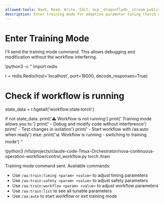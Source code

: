 ```yaml
---
allowed-tools: Bash, Read, Write, Edit, mcp__dragonflydb__stream_publish
description: Enter training mode for adaptive parameter tuning (torch only) - does NOT start workflow
---
```


# Enter Training Mode

I'll send the training mode command. This allows debugging and modification without the workflow interfering.

!python3 -c "
import redis

r = redis.Redis(host='localhost', port=18000, decode_responses=True)

# Check if workflow is running
state_data = r.hgetall('workflow:state:torch')

if not state_data:
    print('⚠️  Workflow is not running')
    print('   Training mode allows you to:')
    print('   - Debug and modify code without interference')
    print('   - Test changes in isolation')
    print('   - Start workflow with /aa:auto when ready')
else:
    print('📊 Workflow is running - switching to training mode')
"

!python3 /nfs/projects/claude-code-Tmux-Orchestrator/nova-continuous-operation-workflow/control_workflow.py torch /train

Training mode command sent. Available commands:
- Use `/aa:train:timing <param> <value>` to adjust timing parameters
- Use `/aa:train:safety <param> <value>` to adjust safety parameters
- Use `/aa:train:workflow <param> <value>` to adjust workflow parameters
- Use `/aa:train:list` to see all tunable parameters
- Use `/aa:auto` to start workflow or exit training mode
